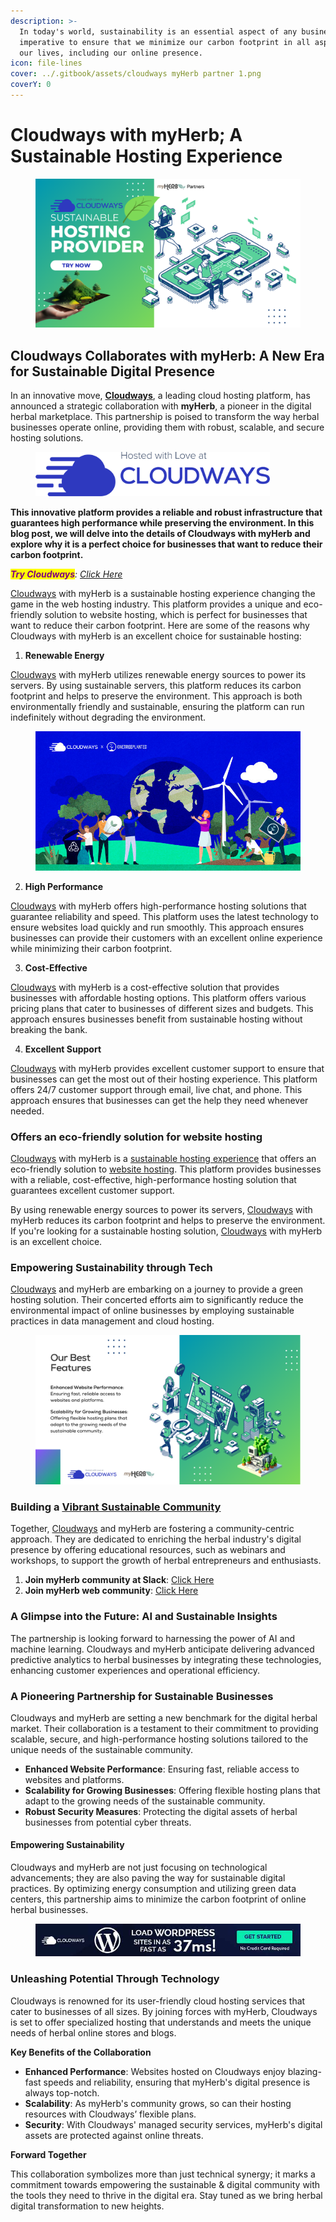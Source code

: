 ```yaml
---
description: >-
  In today's world, sustainability is an essential aspect of any business. It is
  imperative to ensure that we minimize our carbon footprint in all aspects of
  our lives, including our online presence.
icon: file-lines
cover: ../.gitbook/assets/cloudways myHerb partner 1.png
coverY: 0
---
```


# Cloudways with myHerb; A Sustainable Hosting Experience

<figure><img src="../.gitbook/assets/cloudways myHerb partner (1).png" alt=""><figcaption></figcaption></figure>

## Cloudways Collaborates with myHerb: A New Era for Sustainable Digital Presence

In an innovative move, [**Cloudways**](https://www.cloudways.com/en/?id=1605417), a leading cloud hosting platform, has announced a strategic collaboration with **myHerb**, a pioneer in the digital herbal marketplace. This partnership is poised to transform the way herbal businesses operate online, providing them with robust, scalable, and secure hosting solutions.

<figure><img src="../.gitbook/assets/05070bcf.png" alt="Cloudways partner with myHerb" width="375"><figcaption></figcaption></figure>

**This innovative platform provides a reliable and robust infrastructure that guarantees high performance while preserving the environment. In this blog post, we will delve into the details of Cloudways with myHerb and explore why it is a perfect choice for businesses that want to reduce their carbon footprint.**

_<mark style="color:purple;">**Try Cloudways**</mark>:_ [_Click Here_](https://www.cloudways.com/en/?id=1605417)

[Cloudways](https://www.cloudways.com/en/?id=1605417) with myHerb is a sustainable hosting experience changing the game in the web hosting industry. This platform provides a unique and eco-friendly solution to website hosting, which is perfect for businesses that want to reduce their carbon footprint. Here are some of the reasons why Cloudways with myHerb is an excellent choice for sustainable hosting:

1. **Renewable Energy**

[Cloudways](https://www.cloudways.com/en/?id=1605417) with myHerb utilizes renewable energy sources to power its servers. By using sustainable servers, this platform reduces its carbon footprint and helps to preserve the environment. This approach is both environmentally friendly and sustainable, ensuring the platform can run indefinitely without degrading the environment.

<figure><img src="../.gitbook/assets/CSR-Blog2.jpg" alt=""><figcaption></figcaption></figure>

2. **High Performance**

[Cloudways](https://www.cloudways.com/en/?id=1605417) with myHerb offers high-performance hosting solutions that guarantee reliability and speed. This platform uses the latest technology to ensure websites load quickly and run smoothly. This approach ensures businesses can provide their customers with an excellent online experience while minimizing their carbon footprint.

3. **Cost-Effective**

[Cloudways](https://www.cloudways.com/en/?id=1605417) with myHerb is a cost-effective solution that provides businesses with affordable hosting options. This platform offers various pricing plans that cater to businesses of different sizes and budgets. This approach ensures businesses benefit from sustainable hosting without breaking the bank.

4. **Excellent Support**

[Cloudways](https://www.cloudways.com/en/?id=1605417) with myHerb provides excellent customer support to ensure that businesses can get the most out of their hosting experience. This platform offers 24/7 customer support through email, live chat, and phone. This approach ensures that businesses can get the help they need whenever needed.

### Offers an eco-friendly solution for website hosting

[Cloudways](https://www.cloudways.com/en/?id=1605417) with myHerb is a [sustainable hosting experience](https://www.cloudways.com/en/?id=1605417) that offers an eco-friendly solution to [website hosting](https://www.cloudways.com/en/?id=1605417). This platform provides businesses with a reliable, cost-effective, high-performance hosting solution that guarantees excellent customer support.

By using renewable energy sources to power its servers, [Cloudways](https://www.cloudways.com/en/?id=1605417) with myHerb reduces its carbon footprint and helps to preserve the environment. If you're looking for a sustainable hosting solution, [Cloudways](https://www.cloudways.com/en/?id=1605417) with myHerb is an excellent choice.

### Empowering Sustainability through Tech

[Cloudways](https://www.cloudways.com/en/?id=1605417) and myHerb are embarking on a journey to provide a green hosting solution. Their concerted efforts aim to significantly reduce the environmental impact of online businesses by employing sustainable practices in data management and cloud hosting.

<figure><img src="../.gitbook/assets/cloudways myHerb partner 1.png" alt=""><figcaption></figcaption></figure>

### Building a [Vibrant Sustainable Community](https://join.slack.com/t/myherbco/shared_invite/zt-28z4fb1k1-vFbG_gVtmu7cAsfWUJfGxA)

Together, [Cloudways](https://www.cloudways.com/en/?id=1605417) and myHerb are fostering a community-centric approach. They are dedicated to enriching the herbal industry's digital presence by offering educational resources, such as webinars and workshops, to support the growth of herbal entrepreneurs and enthusiasts.

1. **Join myHerb community at Slack**: [Click Here](https://join.slack.com/t/myherbco/shared_invite/zt-28z4fb1k1-vFbG_gVtmu7cAsfWUJfGxA)
2. **Join myHerb web community**: [Click Here](https://myherb.zendesk.com/hc/he-il)

### A Glimpse into the Future: AI and Sustainable Insights

The partnership is looking forward to harnessing the power of AI and machine learning. Cloudways and myHerb anticipate delivering advanced predictive analytics to herbal businesses by integrating these technologies, enhancing customer experiences and operational efficiency.

### A Pioneering Partnership for Sustainable Businesses

Cloudways and myHerb are setting a new benchmark for the digital herbal market. Their collaboration is a testament to their commitment to providing scalable, secure, and high-performance hosting solutions tailored to the unique needs of the sustainable community.

* **Enhanced Website Performance**: Ensuring fast, reliable access to websites and platforms.
* **Scalability for Growing Businesses**: Offering flexible hosting plans that adapt to the growing needs of the sustainable community.
* **Robust Security Measures**: Protecting the digital assets of herbal businesses from potential cyber threats.

#### Empowering Sustainability

Cloudways and myHerb are not just focusing on technological advancements; they are also paving the way for sustainable digital practices. By optimizing energy consumption and utilizing green data centers, this partnership aims to minimize the carbon footprint of online herbal businesses.

<figure><img src="../.gitbook/assets/4869f424.jpg" alt=""><figcaption></figcaption></figure>

### **Unleashing Potential Through Technology**

Cloudways is renowned for its user-friendly cloud hosting services that cater to businesses of all sizes. By joining forces with myHerb, Cloudways is set to offer specialized hosting that understands and meets the unique needs of herbal online stores and blogs.

**Key Benefits of the Collaboration**

* **Enhanced Performance**: Websites hosted on Cloudways enjoy blazing-fast speeds and reliability, ensuring that myHerb's digital presence is always top-notch.
* **Scalability**: As myHerb's community grows, so can their hosting resources with Cloudways’ flexible plans.
* **Security**: With Cloudways' managed security services, myHerb's digital assets are protected against online threats.

**Forward Together**

This collaboration symbolizes more than just technical synergy; it marks a commitment towards empowering the sustainable & digital community with the tools they need to thrive in the digital era. Stay tuned as we bring herbal digital transformation to new heights.

